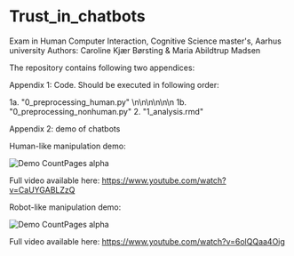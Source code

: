 # Trust_in_chatbots
Exam in Human Computer Interaction, Cognitive Science master's, Aarhus university
Authors: Caroline Kjær Børsting & Maria Abildtrup Madsen 

The repository contains following two appendices: 


Appendix 1: Code. 
Should be executed in following order: 

1a. "0_preprocessing_human.py" \n\n\n\n\n\n
1b. "0_preprocessing_nonhuman.py"
2. "1_analysis.rmd"

Appendix 2: demo of chatbots 

Human-like manipulation demo: 

![Demo CountPages alpha](https://j.gifs.com/0Yj1qy.gif)

Full video available here: https://www.youtube.com/watch?v=CaUYGABLZzQ

Robot-like manipulation demo: 

![Demo CountPages alpha](https://j.gifs.com/jZWExy.gif)

Full video available here: 
https://www.youtube.com/watch?v=6olQQaa4Oig
